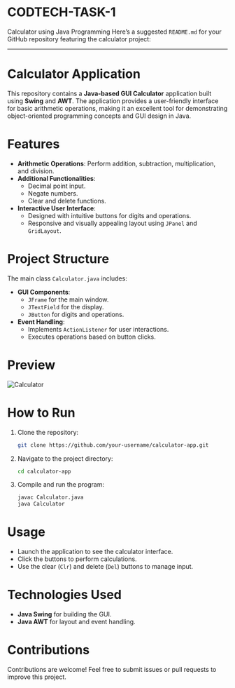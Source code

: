 # CODTECH-TASK-1
Calculator using Java Programming
Here’s a suggested `README.md` for your GitHub repository featuring the calculator project:

---

# Calculator Application

This repository contains a **Java-based GUI Calculator** application built using **Swing** and **AWT**. The application provides a user-friendly interface for basic arithmetic operations, making it an excellent tool for demonstrating object-oriented programming concepts and GUI design in Java.

# Features

- **Arithmetic Operations**: Perform addition, subtraction, multiplication, and division.
- **Additional Functionalities**:
  - Decimal point input.
  - Negate numbers.
  - Clear and delete functions.
- **Interactive User Interface**:
  - Designed with intuitive buttons for digits and operations.
  - Responsive and visually appealing layout using `JPanel` and `GridLayout`.

# Project Structure

The main class `Calculator.java` includes:
- **GUI Components**:
  - `JFrame` for the main window.
  - `JTextField` for the display.
  - `JButton` for digits and operations.
- **Event Handling**:
  - Implements `ActionListener` for user interactions.
  - Executes operations based on button clicks.

# Preview
<img alt="Calculator" src="https://github.com/user-attachments/assets/8aa3a76f-2f38-4fb5-9d1a-8c2b232c569a">

# How to Run

1. Clone the repository:
   ```bash
   git clone https://github.com/your-username/calculator-app.git
   ```
2. Navigate to the project directory:
   ```bash
   cd calculator-app
   ```
3. Compile and run the program:
   ```bash
   javac Calculator.java
   java Calculator
   ```
# Usage

- Launch the application to see the calculator interface.
- Click the buttons to perform calculations.
- Use the clear (`Clr`) and delete (`Del`) buttons to manage input.

# Technologies Used

- **Java Swing** for building the GUI.
- **Java AWT** for layout and event handling.

# Contributions

Contributions are welcome! Feel free to submit issues or pull requests to improve this project.
